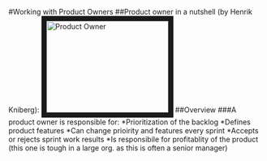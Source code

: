 #Working with Product Owners
##Product owner in a nutshell (by Henrik Kniberg): 
<a href="http://www.youtube.com/watch?feature=player_embedded&v=502ILHjX9EE
" target="_blank"><img src="http://img.youtube.com/vi/502ILHjX9EE/0.jpg" 
alt="Product Owner" width="240" height="180" border="10" /></a> 
##Overview
###A product owner is responsible for:
*Prioritization of the backlog
*Defines product features
*Can change prioirity and features every sprint
*Accepts or rejects sprint work results
*Is responsibile for profitablity of the product (this one is tough in a large org. as this is often a senior manager)
